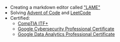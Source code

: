 - Creating a markdown editor called ["LAME"](https://github.com/izyumidev/LAME)
- Solving [Advent of Code](https://github.com/yutatokoi/aoc) and [LeetCode](https://github.com/yutatokoi/leetcode)
- Certified:
  - [CompTIA ITF+](https://www.credly.com/badges/cec574c8-b5c3-4a93-a45f-cef61e554fff/public_url)
  - [Google Cybersecurity Professional Certificate](https://coursera.org/share/24d176964315a44f7b9e0b14935e044b)
  - [Google Data Analytics Professional Certificate](https://coursera.org/share/767b3329cb1ac30fb62ccf2627e27d14)
